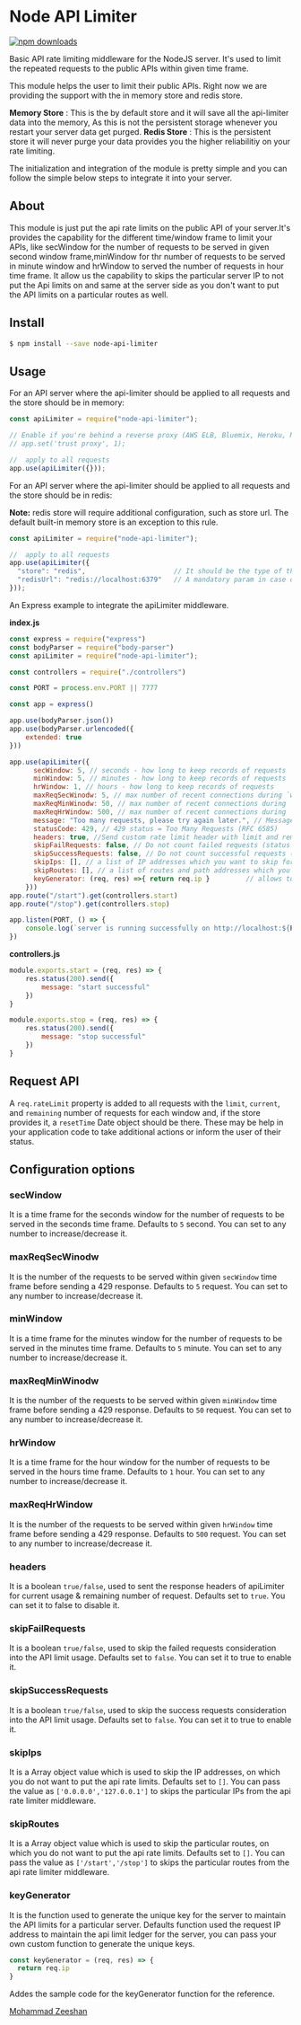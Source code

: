 # Node API Limiter

[![npm downloads](https://img.shields.io/npm/dm/node-api-limiter)](https://www.npmjs.com/package/node-api-limiter)

Basic API rate limiting middleware for the NodeJS server. It's used to limit the repeated requests to the public APIs within given time frame.

This module helps the user to limit their public APIs. Right now we are providing the support with the in memory store and redis store.

**Memory Store** : This is the by default store and it will save all the api-limiter data into the memory, As this is not the persistent storage whenever you restart your server data get purged.
**Redis Store** :  This is the persistent store it will never purge your data provides you the higher reliabilitiy on your rate limiting.

The initialization and integration of the module is pretty simple and you can follow the simple below steps to integrate it into your server.

## About
This module is just put the api rate limits on the public API of your server.It's provides the capability for the different time/window frame to limit your APIs, like secWindow for the number of requests to be served in given second window frame,minWindow for thr number of requests to be served in minute window and hrWindow to served the number of requests in hour time frame.
It allow us the capability to skips the particular server IP to not put the Api limits on and same at the server side as you don't want to put the API limits on a particular routes as well.


## Install

```sh
$ npm install --save node-api-limiter
```

## Usage

For an API server where the api-limiter should be applied to all requests and the store should be in memory:

```js
const apiLimiter = require("node-api-limiter");

// Enable if you're behind a reverse proxy (AWS ELB, Bluemix, Heroku, Nginx, etc)
// app.set('trust proxy', 1);

//  apply to all requests
app.use(apiLimiter({}));
```


For an API server where the api-limiter should be applied to all requests and the store should be in redis:

**Note:** redis store will require additional configuration, such as store url. The default built-in memory store is an exception to this rule.

```js
const apiLimiter = require("node-api-limiter");

//  apply to all requests
app.use(apiLimiter({
  "store": "redis",                      // It should be the type of the store redis in case you want to initiate redis store for presistent storage
  "redisUrl": "redis://localhost:6379"   // A mandatory param in case of the redis store and it's a complete url for the redis server.
}));
```

An Express example to integrate the apiLimiter middleware.

**index.js**
```js
const express = require("express")
const bodyParser = require("body-parser")
const apiLimiter = require("node-api-limiter");

const controllers = require("./controllers")

const PORT = process.env.PORT || 7777

const app = express()

app.use(bodyParser.json())
app.use(bodyParser.urlencoded({
    extended: true
}))

app.use(apiLimiter({
      secWindow: 5, // seconds - how long to keep records of requests
      minWindow: 5, // minutes - how long to keep records of requests
      hrWindow: 1, // hours - how long to keep records of requests 
      maxReqSecWinodw: 5, // max number of recent connections during `window` seconds before sending a 429 response
      maxReqMinWinodw: 50, // max number of recent connections during `window` minutes before sending a 429 response
      maxReqHrWindow: 500, // max number of recent connections during `window` hours before sending a 429 response
      message: "Too many requests, please try again later.", // Message to send while limit reached.
      statusCode: 429, // 429 status = Too Many Requests (RFC 6585)
      headers: true, //Send custom rate limit header with limit and remaining
      skipFailRequests: false, // Do not count failed requests (status >= 400)
      skipSuccessRequests: false, // Do not count successful requests (status < 400)
      skipIps: [], // a list of IP addresses which you want to skip for the rate limiting.
      skipRoutes: [], // a list of routes and path addresses which you want to skip for the rate limiting.
      keyGenerator: (req, res) =>{ return req.ip }         // allows to create custom keys (by default user IP is used)
    }))
app.route("/start").get(controllers.start)
app.route("/stop").get(controllers.stop)

app.listen(PORT, () => {
    console.log(`server is running successfully on http://localhost:${PORT}`);
})
```

**controllers.js**
```js
module.exports.start = (req, res) => {
    res.status(200).send({
        message: "start successful"
    })
}

module.exports.stop = (req, res) => {
    res.status(200).send({
        message: "stop successful"
    })
}
```

## Request API

A `req.rateLimit` property is added to all requests with the `limit`, `current`, and `remaining` number of requests for each window and, if the store provides it, a `resetTime` Date object should be there. These may be help in your application code to take additional actions or inform the user of their status.

## Configuration options

### secWindow
It is a time frame for the seconds window for the number of requests to be served in the seconds time frame.
Defaults to `5` second. You can set to any number to increase/decrease it.

### maxReqSecWinodw
It is the number of the requests to be served within given `secWindow` time frame before sending a 429 response.
Defaults to `5` request. You can set to any number to increase/decrease it.

### minWindow
It is a time frame for the minutes window for the number of requests to be served in the minutes time frame.
Defaults to `5` minute. You can set to any number to increase/decrease it.

### maxReqMinWinodw
It is the number of the requests to be served within given `minWindow` time frame before sending a 429 response.
Defaults to `50` request. You can set to any number to increase/decrease it.

### hrWindow
It is a time frame for the hour window for the number of requests to be served in the hours time frame.
Defaults to `1` hour. You can set to any number to increase/decrease it.

### maxReqHrWindow
It is the number of the requests to be served within given `hrWindow` time frame before sending a 429 response.
Defaults to `500` request. You can set to any number to increase/decrease it.

### headers
It is a boolean `true/false`, used to sent the response headers of apiLimiter for current usage & remaining number of request.
Defaults set to `true`. You can set it to false to disable it.

### skipFailRequests
It is a boolean `true/false`, used to skip the failed requests consideration into the API limit usage.
Defaults set to `false`. You can set it to true to enable it.

### skipSuccessRequests
It is a boolean `true/false`, used to skip the success requests consideration into the API limit usage.
Defaults set to `false`. You can set it to true to enable it.

### skipIps
It is a Array object value which is used to skip the IP addresses, on which you do not want to put the api rate limits.
Defaults set to `[]`. You can pass the value as `['0.0.0.0','127.0.0.1']` to skips the particular IPs from the api rate limiter middleware. 

### skipRoutes
It is a Array object value which is used to skip the particular routes, on which you do not want to put the api rate limits.
Defaults set to `[]`. You can pass the value as `['/start','/stop']` to skips the particular routes from the api rate limiter middleware. 

### keyGenerator
It is the function used to generate the unique key for the server to maintain the API limits for a particular server.
Defaults function used the request IP address to maintain the api limit ledger for the server, you can pass your own custom function to generate the unique keys.

```js
const keyGenerator = (req, res) => {
  return req.ip
}
```
Addes the sample code for the keyGenerator function for the reference.


[Mohammad Zeeshan](https://github.com/zee7han/node-api-limiter)